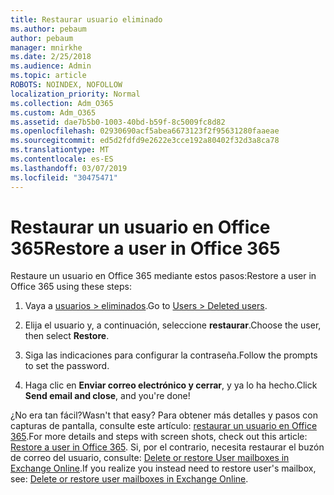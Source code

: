 ```yaml
---
title: Restaurar usuario eliminado
ms.author: pebaum
author: pebaum
manager: mnirkhe
ms.date: 2/25/2018
ms.audience: Admin
ms.topic: article
ROBOTS: NOINDEX, NOFOLLOW
localization_priority: Normal
ms.collection: Adm_O365
ms.custom: Adm_O365
ms.assetid: dae7b5b0-1003-40bd-b59f-8c5009fc8d82
ms.openlocfilehash: 02930690acf5abea6673123f2f95631280faaeae
ms.sourcegitcommit: ed5d2fdfd9e2622e3cce192a80402f32d3a8ca78
ms.translationtype: MT
ms.contentlocale: es-ES
ms.lasthandoff: 03/07/2019
ms.locfileid: "30475471"
---
```

# <a name="restore-a-user-in-office-365"></a><span data-ttu-id="fc166-102">Restaurar un usuario en Office 365</span><span class="sxs-lookup"><span data-stu-id="fc166-102">Restore a user in Office 365</span></span>

<span data-ttu-id="fc166-103">Restaure un usuario en Office 365 mediante estos pasos:</span><span class="sxs-lookup"><span data-stu-id="fc166-103">Restore a user in Office 365 using these steps:</span></span>
  
1. <span data-ttu-id="fc166-104">Vaya a [usuarios \> eliminados](https://admin.microsoft.com/adminportal/home#/deletedusers).</span><span class="sxs-lookup"><span data-stu-id="fc166-104">Go to [Users \> Deleted users](https://admin.microsoft.com/adminportal/home#/deletedusers).</span></span>
    
2. <span data-ttu-id="fc166-105">Elija el usuario y, a continuación, seleccione **restaurar**.</span><span class="sxs-lookup"><span data-stu-id="fc166-105">Choose the user, then select **Restore**.</span></span>
    
3. <span data-ttu-id="fc166-106">Siga las indicaciones para configurar la contraseña.</span><span class="sxs-lookup"><span data-stu-id="fc166-106">Follow the prompts to set the password.</span></span>
    
4. <span data-ttu-id="fc166-107">Haga clic en **Enviar correo electrónico y cerrar**, y ya lo ha hecho.</span><span class="sxs-lookup"><span data-stu-id="fc166-107">Click **Send email and close**, and you're done!</span></span>
    

<span data-ttu-id="fc166-108">¿No era tan fácil?</span><span class="sxs-lookup"><span data-stu-id="fc166-108">Wasn't that easy?</span></span> <span data-ttu-id="fc166-109">Para obtener más detalles y pasos con capturas de pantalla, consulte este artículo: [restaurar un usuario en Office 365](https://support.office.com/article/2c261e42-5dd1-48b0-845f-2a016d29cfc1.aspx).</span><span class="sxs-lookup"><span data-stu-id="fc166-109">For more details and steps with screen shots, check out this article: [Restore a user in Office 365](https://support.office.com/article/2c261e42-5dd1-48b0-845f-2a016d29cfc1.aspx).</span></span> <span data-ttu-id="fc166-110">Si, por el contrario, necesita restaurar el buzón de correo del usuario, consulte: [Delete or restore User mailboxes in Exchange Online](https://docs.microsoft.com/exchange/recipients-in-exchange-online/delete-or-restore-mailboxes).</span><span class="sxs-lookup"><span data-stu-id="fc166-110">If you realize you instead need to restore user's mailbox, see: [Delete or restore user mailboxes in Exchange Online](https://docs.microsoft.com/exchange/recipients-in-exchange-online/delete-or-restore-mailboxes).</span></span>